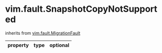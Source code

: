 vim.fault.SnapshotCopyNotSupported
==================================
inherits from [vim.fault.MigrationFault](docs/vim.fault.MigrationFault.md)

| property | type | optional |
|:---------|:-----|:---------|
